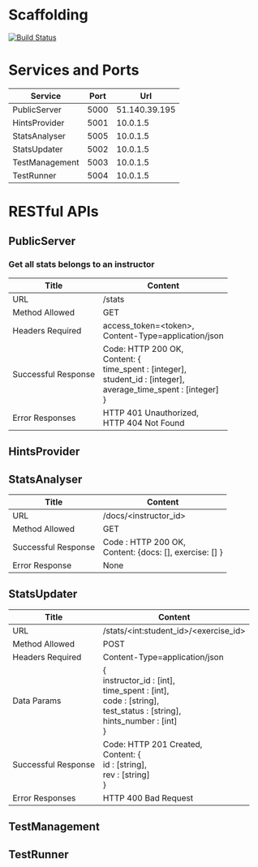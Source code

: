 # Scaffolding

[![Build Status](https://travis-ci.com/Yuan-W/scaffolding.svg?token=wCDdC3iNXfe4K35sqGoj&branch=master)](https://travis-ci.com/Yuan-W/scaffolding)

# Services and Ports
| Service | Port | Url
--- | --- | ---
PublicServer | 5000 | 51.140.39.195
HintsProvider | 5001 | 10.0.1.5
StatsAnalyser | 5005 | 10.0.1.5
StatsUpdater | 5002 | 10.0.1.5
TestManagement | 5003 | 10.0.1.5
TestRunner | 5004 | 10.0.1.5




# RESTful APIs
## PublicServer

### Get all stats belongs to an instructor

| Title | Content |
--- | ---
URL | /stats
Method Allowed | GET
Headers Required | access_token=\<token>,<br> Content-Type=application/json
Successful Response | Code: HTTP 200 OK, <br>Content: {<br>time\_spent : [integer], <br>student\_id : [integer], <br>average\_time\_spent : [integer] <br>}
Error Responses | HTTP 401 Unauthorized, <br> HTTP 404 Not Found

## HintsProvider

## StatsAnalyser
| Title | Content |
--- |---
URL | /docs/\<instructor_id\>
Method Allowed | GET
Successful Response | Code : HTTP 200 OK,<br> Content: \{docs: [], exercise: [] \}
Error Response | None

## StatsUpdater

| Title | Content |
--- | ---
URL | /stats/\<int:student_id\>/\<exercise_id\>
Method Allowed | POST
Headers Required | Content-Type=application/json
Data Params |{<br>instructor\_id : [int], <br>time\_spent : [int], <br>code : [string], <br>test\_status : [string], <br>hints\_number : [int]<br>}
Successful Response | Code: HTTP 201 Created, <br>Content: {<br>id : [string], <br>rev : [string]<br>}
Error Responses | HTTP 400 Bad Request

## TestManagement

## TestRunner

